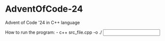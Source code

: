 # AdventOfCode-24
Advent of Code '24 in C++ language

How to run the program: 
	- c++ src_file.cpp -o <executable name>
	./<executable name> <input>